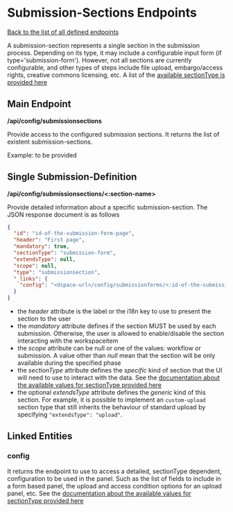 # Submission-Sections Endpoints
[Back to the list of all defined endpoints](endpoints.md)

A submission-section represents a single section in the submission process. Depending on its type, it may include a configurable input form (if type='submission-form'). However, not all sections are currently configurable, and other types of steps include file upload, embargo/access rights, creative commons licensing, etc.
A list of the [available sectionType is provided here](submissionsection-types.md)

## Main Endpoint
**/api/config/submissionsections**   

Provide access to the configured submission sections. It returns the list of existent submission-sections.

Example: to be provided

## Single Submission-Definition
**/api/config/submissionsections/<:section-name>**

Provide detailed information about a specific submission-section. The JSON response document is as follows

```json
{
  "id": "id-of-the-submission-form-page",
  "header": "First page",
  "mandatory": true,
  "sectionType": "submission-form",
  "extendsType": null,
  "scope": null,
  "type": "submissionsection",
  "_links": {
    "config": "<dspace-url>/config/submissionforms/<:id-of-the-submission-form-page>"
  }
}
```

* the *header* attribute is the label or the i18n key to use to present the section to the user
* the *mandatory* attribute defines if the section MUST be used by each submission. Otherwise, the user is allowed to enable/disable the section interacting with the workspaceitem
* the *scope* attribute can be null or one of the values: workflow or submission. A value other than *null* mean that the section will be only available during the specified phase 
* the *sectionType* attribute defines the _specific_ kind of section that the UI will need to use to interact with the data. See the [documentation about the available values for sectionType provided here](submissionsection-types.md)
* the optional *extendsType* attribute defines the _generic_ kind of this section. For example, it is possible to implement an `custom-upload` section type that still inherits the behaviour of standard upload by specifying `"extendsType": "upload"`.


## Linked Entities
### config

It returns the endpoint to use to access a detailed, sectionType dependent, configuration to be used in the panel. Such as the list of fields to include in a form based panel, the upload and access condition options for an upload panel, etc.
See the [documentation about the available values for sectionType provided here](submissionsection-types.md)
